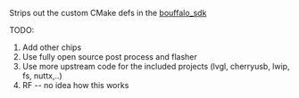 Strips out the custom CMake defs in the [bouffalo_sdk](https://github.com/bouffalolab/bouffalo_sdk) 

TODO:
1. Add other chips
2. Use fully open source post process and flasher
3. Use more upstream code for the included projects (lvgl, cherryusb, lwip, fs, nuttx,..)
4. RF -- no idea how this works

